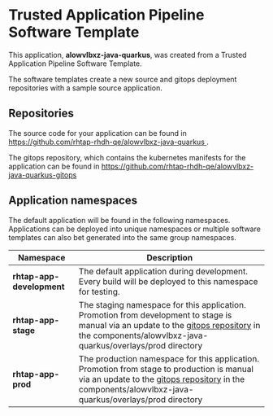 # Trusted Application Pipeline Software Template

This application, **alowvlbxz-java-quarkus**, was created from a Trusted Application Pipeline Software Template.

The software templates create a new source and gitops deployment repositories with a sample source application. 

## Repositories

The source code for your application can be found in [https://github.com/rhtap-rhdh-qe/alowvlbxz-java-quarkus ](https://github.com/rhtap-rhdh-qe/alowvlbxz-java-quarkus ).
 
The gitops repository, which contains the kubernetes manifests for the application can be found in 
[https://github.com/rhtap-rhdh-qe/alowvlbxz-java-quarkus-gitops ](https://github.com/rhtap-rhdh-qe/alowvlbxz-java-quarkus-gitops ) 

## Application namespaces 

The default application will be found in the following namespaces. Applications can be deployed into unique namespaces or multiple software templates can also bet generated into the same group namespaces.  

|  Namespace   |  Description   |  
| -------- | -------- |   
| **rhtap-app-development** | The default application during development. Every build will be deployed to this namespace for testing. | 
| **rhtap-app-stage** | The staging namespace for this application. Promotion from development to stage is manual via an update to the [gitops repository](https://github.com/rhtap-rhdh-qe/alowvlbxz-java-quarkus-gitops ) in the components/alowvlbxz-java-quarkus/overlays/prod directory |  
| **rhtap-app-prod** | The production namespace for this application. Promotion from stage to production is manual via an update to the [gitops repository](https://github.com/rhtap-rhdh-qe/alowvlbxz-java-quarkus-gitops ) in the components/alowvlbxz-java-quarkus/overlays/prod directory | 